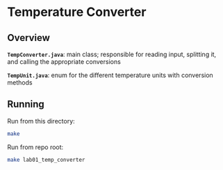 # Temperature Converter

## Overview

**`TempConverter.java`**: main class; responsible for reading input, splitting it, and calling the appropriate conversions

**`TempUnit.java`**: enum for the different temperature units with conversion methods

## Running

Run from this directory:
```bash
make
```

Run from repo root:

```bash
make lab01_temp_converter
```
